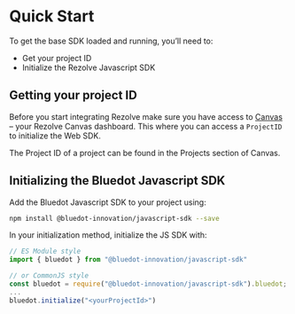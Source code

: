 Quick Start
====================================

To get the base SDK loaded and running, you’ll need to:

*   Get your project ID
*   Initialize the Rezolve Javascript SDK

Getting your project ID
-----------------------

Before you start integrating Rezolve make sure you have access to [Canvas](../Canvas/Overview.md) – your Rezolve Canvas dashboard. This where you can access a `ProjectID` to initialize the Web SDK.

The Project ID of a project can be found in the Projects section of Canvas.

Initializing the Bluedot Javascript SDK
---------------------------------------

Add the Bluedot Javascript SDK to your project using:

```bash
npm install @bluedot-innovation/javascript-sdk --save
```

In your initialization method, initialize the JS SDK with:
```js
// ES Module style
import { bluedot } from "@bluedot-innovation/javascript-sdk"

// or CommonJS style
const bluedot = require("@bluedot-innovation/javascript-sdk").bluedot;
...
bluedot.initialize("<yourProjectId>")
```